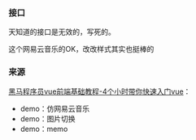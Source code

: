 ### 接口

天知道的接口是无效的，写死的。

这个网易云音乐的OK，改改样式其实也挺棒的

### 来源

[黑马程序员vue前端基础教程-4个小时带你快速入门vue](https://www.bilibili.com/video/BV12J411m7MG)：

- demo：仿网易云音乐
- demo：图片切换
- demo：memo

